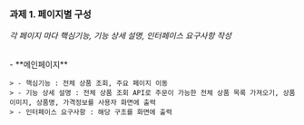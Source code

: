 ### 과제 1. 페이지별 구성 

*각 페이지 마다 핵심기능, 기능 상세 설명, 인터페이스 요구사항 작성*

</br>
- **메인페이지**
    
    > - 핵심기능 : 전체 상품 조회, 주요 페이지 이동 
    > - 기능 상세 설명 : 전체 상품 조회 API로 주문이 가능한 전체 상품 목록 가져오기, 상품 이미지, 상품명, 가격정보를 사용자 화면에 출력 
    > - 인터페이스 요구사항 : 해당 구조를 화면에 출력 

